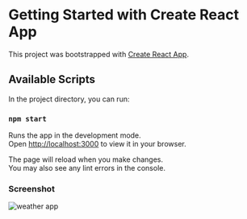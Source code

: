 # Getting Started with Create React App

This project was bootstrapped with [Create React App](https://github.com/facebook/create-react-app).

## Available Scripts

In the project directory, you can run:

### `npm start`

Runs the app in the development mode.\
Open [http://localhost:3000](http://localhost:3000) to view it in your browser.

The page will reload when you make changes.\
You may also see any lint errors in the console.

### Screenshot

![weather app](https://github.com/bhattrajdev/Weatherapp/assets/97286986/324c503b-d2fc-41fb-8c94-0418ab3cca8f)
